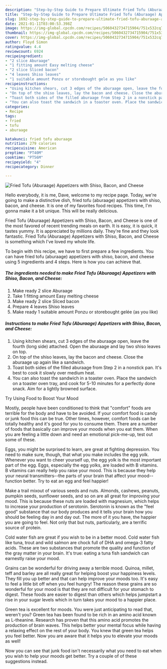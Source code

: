 ```yaml
---
description: "Step-by-Step Guide to Prepare Ultimate Fried Tofu (Aburaage) Appetizers with Shiso, Bacon, and Cheese"
title: "Step-by-Step Guide to Prepare Ultimate Fried Tofu (Aburaage) Appetizers with Shiso, Bacon, and Cheese"
slug: 1692-step-by-step-guide-to-prepare-ultimate-fried-tofu-aburaage-appetizers-with-shiso-bacon-and-cheese
date: 2021-01-11T03:00:53.398Z
image: https://img-global.cpcdn.com/recipes/5060432734715904/751x532cq70/fried-tofu-aburaage-appetizers-with-shiso-bacon-and-cheese-recipe-main-photo.jpg
thumbnail: https://img-global.cpcdn.com/recipes/5060432734715904/751x532cq70/fried-tofu-aburaage-appetizers-with-shiso-bacon-and-cheese-recipe-main-photo.jpg
cover: https://img-global.cpcdn.com/recipes/5060432734715904/751x532cq70/fried-tofu-aburaage-appetizers-with-shiso-bacon-and-cheese-recipe-main-photo.jpg
author: Floyd Simon
ratingvalue: 4.4
reviewcount: 6924
recipeingredient:
- "2 slice Aburaage"
- "1 fitting amount Easy melting cheese"
- "2 slice Sliced bacon"
- "4 leaves Shiso leaves"
- "1 suitable amount Ponzu or storebought gele as you like"
recipeinstructions:
- "Using kitchen shears, cut 3 edges of the aburaage open, leave the fourth (long side) attached. Open the aburaage and lay two shiso leaves on top."
- "On top of the shiso leaves, lay the bacon and cheese. Close the aburaage up again like a sandwich."
- "Toast both sides of the filled aburaage from Step 2 in a nonstick pan. It&#39;s best to cook it slowly over medium heat."
- "You can also toast the sandwich in a toaster oven. Place the sandwich on a toaster oven tray, and cook for  5-10 minutes for a perfectly done snack. Aim for a lightly browned surface."
categories:
- Recipe
tags:
- fried
- tofu
- aburaage

katakunci: fried tofu aburaage 
nutrition: 279 calories
recipecuisine: American
preptime: "PT40M"
cooktime: "PT56M"
recipeyield: "4"
recipecategory: Dinner

---
```



![Fried Tofu (Aburaage) Appetizers with Shiso, Bacon, and Cheese](https://img-global.cpcdn.com/recipes/5060432734715904/751x532cq70/fried-tofu-aburaage-appetizers-with-shiso-bacon-and-cheese-recipe-main-photo.jpg)

Hello everybody, it is me, Dave, welcome to my recipe page. Today, we're going to make a distinctive dish, fried tofu (aburaage) appetizers with shiso, bacon, and cheese. It is one of my favorites food recipes. This time, I'm gonna make it a bit unique. This will be really delicious.



Fried Tofu (Aburaage) Appetizers with Shiso, Bacon, and Cheese is one of the most favored of recent trending meals on earth. It is easy, it is quick, it tastes yummy. It is appreciated by millions daily. They're fine and they look fantastic. Fried Tofu (Aburaage) Appetizers with Shiso, Bacon, and Cheese is something which I've loved my whole life.


To begin with this recipe, we have to first prepare a few ingredients. You can have fried tofu (aburaage) appetizers with shiso, bacon, and cheese using 5 ingredients and 4 steps. Here is how you can achieve that.

<!--inarticleads1-->

##### The ingredients needed to make Fried Tofu (Aburaage) Appetizers with Shiso, Bacon, and Cheese:

1. Make ready 2 slice Aburaage
1. Take 1 fitting amount Easy melting cheese
1. Make ready 2 slice Sliced bacon
1. Prepare 4 leaves Shiso leaves
1. Make ready 1 suitable amount Ponzu or storebought gelée (as you like)




<!--inarticleads2-->

##### Instructions to make Fried Tofu (Aburaage) Appetizers with Shiso, Bacon, and Cheese:

1. Using kitchen shears, cut 3 edges of the aburaage open, leave the fourth (long side) attached. Open the aburaage and lay two shiso leaves on top.
1. On top of the shiso leaves, lay the bacon and cheese. Close the aburaage up again like a sandwich.
1. Toast both sides of the filled aburaage from Step 2 in a nonstick pan. It&#39;s best to cook it slowly over medium heat.
1. You can also toast the sandwich in a toaster oven. Place the sandwich on a toaster oven tray, and cook for  5-10 minutes for a perfectly done snack. Aim for a lightly browned surface.




Try Using Food to Boost Your Mood


Mostly, people have been conditioned to think that "comfort" foods are terrible for the body and have to be avoided. If your comfort food is candy or junk food this can be true. Other times, however, comfort foods can be totally healthy and it's good for you to consume them. There are a number of foods that basically can improve your moods when you eat them. When you are feeling a little down and need an emotional pick-me-up, test out some of these.

Eggs, you might be surprised to learn, are great at fighting depression. You need to make sure, though, that what you make includes the egg yolk. Whenever you want to cheer yourself up, the egg yolk is the most important part of the egg. Eggs, especially the egg yolks, are loaded with B vitamins. B vitamins can really help you raise your mood. This is because they help your neural transmitters--the parts of your brain that affect your mood--function better. Try to eat an egg and feel happier!

Make a trail mixout of various seeds and nuts. Almonds, cashews, peanuts, pumpkin seeds, sunflower seeds, and so on are all great for improving your mood. This is because these nuts are loaded with magnesium, which helps to increase your production of serotonin. Serotonin is known as the "feel good" substance that our body produces and it tells your brain how you should be feeling day in and day out. The more of it you have, the happier you are going to feel. Not only that but nuts, particularly, are a terrific source of protein.

Cold water fish are great if you wish to be in a better mood. Cold water fish like tuna, trout and wild salmon are chock full of DHA and omega-3 fatty acids. These are two substances that promote the quality and function of the gray matter in your brain. It's true: eating a tuna fish sandwich can earnestly raise your mood. 

Grains can be wonderful for driving away a terrible mood. Quinoa, millet, teff and barley are all really great for helping boost your happiness levels. They fill you up better and that can help improve your moods too. It's easy to feel a little bit off when you feel hungry! The reason these grains are so wonderful for your mood is that they are not difficult for your stomach to digest. These foods are easier to digest than others which helps jumpstart a rise in your sugar levels which in turn takes your mood to a happier place.

Green tea is excellent for moods. You were just anticipating to read that, weren't you? Green tea has been found to be rich in an amino acid known as L-theanine. Research has proven that this amino acid promotes the production of brain waves. This helps better your mental focus while having a relaxing effect on the rest of your body. You knew that green tea helps you feel better. Now you are aware that it helps you to elevate your moods as well!

Now you can see that junk food isn't necessarily what you need to eat when you wish to help your moods get better. Try  a  couple of  of  these  suggestions  instead.

